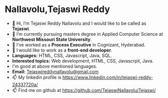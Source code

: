# <b>Nallavolu,Tejaswi Reddy</b>
    
- 👋 Hi, I’m Tejaswi Reddy Nallavolu and I would like to be called as <b>Tejaswi</b>. 
- 👀 I’m currently pursuing masters degree in Applied Computer Science at <b>Northwest Missouri State University</b>.
- 🌱 I’ve worked as a <b>Process Executive</b> in Cognizant, Hyderabad.
- 💞️ I would like to work as a <b>front-end developer</b>.
- <b>Languages:</b> HTML, CSS, Javascript, Java, SQL.
- <b>Interested topics:</b> Web development, HTML, CSS, Javascrpit, Java.
- I'm good at above mentioned languages. 
- <b>Email:</b> Tejaswireddynallavolu@gmail.com
- 📫 My linkedin profile is https://www.linkedin.com/in/tejaswi-reddy-24337720a/
- 📫 Find me on github at https://github.com/TejaswiNallavolu/Tejaswi/


 


